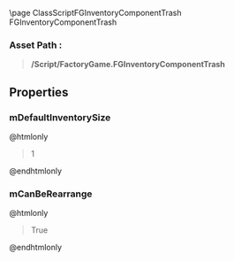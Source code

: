 \page ClassScriptFGInventoryComponentTrash FGInventoryComponentTrash
### Asset Path :
<b><blockquote>/Script/FactoryGame.FGInventoryComponentTrash</blockquote></b>
## Properties

### mDefaultInventorySize
@htmlonly
<blockquote>1</blockquote>
@endhtmlonly

### mCanBeRearrange
@htmlonly
<blockquote>True</blockquote>
@endhtmlonly

